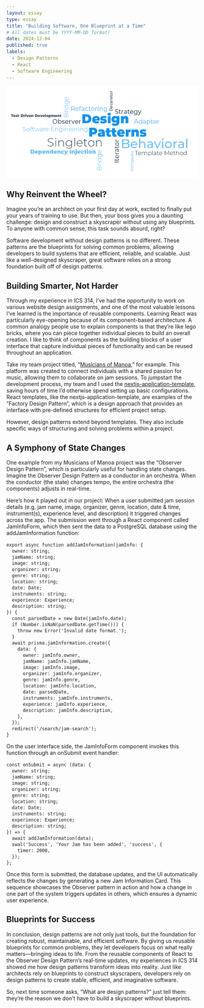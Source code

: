 ```yaml
---
layout: essay
type: essay
title: "Building Software, One Blueprint at a Time"
# All dates must be YYYY-MM-DD format!
date: 2024-12-04
published: true
labels:
  - Design Patterns
  - React
  - Software Engineering
---
```

<div class="text-center">
    <img width="600px" class="rounded float-end ps-4" src="../img/designPattern.png">
</div>

## Why Reinvent the Wheel?

Imagine you’re an architect on your first day at work, excited to finally put your years of training to use. But then, your boss gives you a daunting challenge: design and construct a skyscraper without using any blueprints. To anyone with common sense, this task sounds absurd, right?

Software development without design patterns is no different. These patterns are the blueprints for solving common problems, allowing developers to build systems that are efficient, reliable, and scalable. Just like a well-designed skyscraper, great software relies on a strong foundation built off of design patterns.

## Building Smarter, Not Harder

Through my experience in ICS 314, I’ve had the opportunity to work on various website design assignments, and one of the most valuable lessons I’ve learned is the importance of reusable components. Learning React was particularly eye-opening because of its component-based architecture. A common analogy people use to explain components is that they’re like lego bricks, where you can piece together individual pieces to build an overall creation. I like to think of components as the building blocks of a user interface that capture individual pieces of functionality and can be reused throughout an application.

Take my team project titled, “[Musicians of Manoa](https://musicians-of-manoa.github.io/),” for example. This platform was created to connect individuals with a shared passion for music, allowing them to collaborate on jam sessions. To jumpstart the development process, my team and I used the [nextjs-application-template](https://ics-software-engineering.github.io/nextjs-application-template/), saving hours of time I’d otherwise spend setting up basic configurations. React templates, like the nextjs-application-template, are examples of the “Factory Design Pattern”, which is a design approach that provides an interface with pre-defined structures for efficient project setup.

However, design patterns extend beyond templates. They also include specific ways of structuring and solving problems within a project. 

## A Symphony of State Changes

One example from my Musicians of Manoa project was the “Observer Design Pattern”, which is particularly useful for handling state changes. Imagine the Observer Design Pattern as a conductor in an orchestra. When the conductor (the state) changes tempo, the entire orchestra (the components) adjusts in real-time.

Here’s how it played out in our project: When a user submitted jam session details (e.g. jam name, image, organizer, genre, location, date & time, instrument(s), experience level, and description) it triggered changes across the app. The submission went through a React component called JamInfoForm, which then sent the data to a PostgreSQL database using the addJamInformation function:

```
export async function addJamInformation(jamInfo: {
  owner: string;
  jamName: string;
  image: string;
  organizer: string;
  genre: string;
  location: string;
  date: Date;
  instruments: string;
  experience: Experience;
  description: string;
}) {
  const parsedDate = new Date(jamInfo.date);
  if (Number.isNaN(parsedDate.getTime())) {
    throw new Error('Invalid date format.');
  }
  await prisma.jamInformation.create({
    data: {
      owner: jamInfo.owner,
      jamName: jamInfo.jamName,
      image: jamInfo.image,
      organizer: jamInfo.organizer,
      genre: jamInfo.genre,
      location: jamInfo.location,
      date: parsedDate,
      instruments: jamInfo.instruments,
      experience: jamInfo.experience,
      description: jamInfo.description,
    },
  });
  redirect('/search/jam-search');
}
```

On the user interface side, the JamInfoForm component invokes this function through an onSubmit event handler:

```
const onSubmit = async (data: {
  owner: string;
  jamName: string;
  image: string;
  organizer: string;
  genre: string;
  location: string;
  date: Date;
  instruments: string;
  experience: Experience;
  description: string;
}) => {
  await addJamInformation(data);
  swal('Success', 'Your Jam has been added', 'success', {
    timer: 2000,
  });
};
```
Once this form is submitted, the database updates, and the UI automatically reflects the changes by generating a new Jam Information Card. This sequence showcases the Observer pattern in action and how a change in one part of the system triggers updates in others, which ensures a dynamic user experience.

## Blueprints for Success

In conclusion, design patterns are not only just tools, but the foundation for creating robust, maintainable, and efficient software. By giving us reusable blueprints for common problems, they let developers focus on what really matters—bringing ideas to life. From the reusable components of React to the Observer Design Pattern’s real-time updates, my experiences in ICS 314 showed me how design patterns transform ideas into reality. Just like architects rely on blueprints to construct skyscrapers, developers rely on design patterns to create stable, efficient, and imaginative software.

So, next time someone asks, “What are design patterns?” just tell them: they’re the reason we don’t have to build a skyscraper without blueprints.
